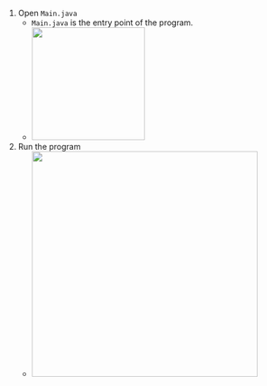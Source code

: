 1. Open `Main.java`
    - `Main.java` is the entry point of the program.
    - <img src="img/Screenshot 2022-08-24 123940.png" width="200"/>
2. Run the program
    - <img src="img/Screenshot 2022-08-24 124700.png" width="400"/>